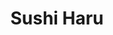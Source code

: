 ---
layout: place
title: "Sushi Haru"
permalink: /missouri/kansas-city/sushi-haru.html
stateAbbr: MO
stateName: Missouri
cityName: Kansas City
seo:
  name: "Sushi Haru"
  type: Restaurant
  links: https://www.sushiharukc.com/#/
description: "Shopping-center sushi joint with a big menu of hand rolls, sashimi, maki & nigiri, plus bento boxes. Sushi Haru serves delicious sushi in Kansas City, Missouri. Try fresh Japanese dishes for a great dining experience. Available for takeout, delivery, lunch, and dinner."
place_id: ChIJwcoaa3zCwIcRHFISp46EU1M
photos:
  - name: >-
      places/ChIJwcoaa3zCwIcRHFISp46EU1M/photos/AeeoHcJFwg3DUMvw2t43RPMHFyMAmGvpCrq9BB2-q9Zsn2Rt9kEMy-w1M6kSmmYs_GfW3vVLqmuUXHxaeFcyZ4w8c_EeMZVxY23k-lAYaaNr4AM3H_fWsCTMetLatizvwYjDsIMNt9Dlxisvn9122c2lpx1RVbPVfqAC3NK0txvweMhe7H9Jra6GklL6x2vEgTQnqWbee4TcdvOxxOCOjxr3m9LIKaii4Yb5q-WMU0BUOosGpNBvVmokKNZSsp7o1mqsHDp1jSJybzCFPJpzM3laXYSoq1XoPDw5GkOBwy1ZcpdaONbi9SM9eKHkSlsL1hAp88_rlYoPEFVhyd1Ex-tay3_Z7kSi89BnlmCAwVNu4S3KDtr8_Z5ygKVjGV3-iOzyJfXXnF7q4MeW-ycuO6hNgG2Z7W9Kg56n0s0yDG74Am1vsw
    widthPx: 3024
    heightPx: 4032
    authorAttributions:
      - displayName: Jose Santiago
        uri: https://maps.google.com/maps/contrib/117623414487358497758
        photoUri: >-
          https://lh3.googleusercontent.com/a-/ALV-UjWdAefXOjrLORq-oFEVqt9cxUCB3iOtNaHDHe2JgVx1dFkxu2Aa=s100-p-k-no-mo
    flagContentUri: >-
      https://www.google.com/local/imagery/report/?cb_client=maps_api_places.places_api&image_key=!1e10!2sCIHM0ogKEICAgIDNmbOWEw&hl=en-US
    googleMapsUri: >-
      https://www.google.com/maps/place//data=!3m4!1e2!3m2!1sCIHM0ogKEICAgIDNmbOWEw!2e10!4m2!3m1!1s0x87c0c27c6b1acac1:0x5353848ea712521c
  - name: >-
      places/ChIJwcoaa3zCwIcRHFISp46EU1M/photos/AeeoHcJQ09lGq93DHAfT6y7QBgBPXrtM9u-MHI4SbcZxpCIQIG06u52BFruVJ_M2Cqug1NwOneP8_djoNH_VmrtX4Wdi12KuRgDFTNk4qpndmyfdekvUlQ7MVZUDSuVHBlxU2dsvfD45kIHGjGg7GxhQH1FTHHytX1AL_WLU0jr-Swp3wnE5U65yE6RhPwmoJrXSNF-CKlsMtCmxmNrMXOWYMPCNJy1pZjGehQGbF2mSV2ihUFmCSTVYYftJQDh0Am8-J93_0-VYtvf3JLDMuipMX8C5Gd640QgAvXDydIGWlFToQqYy9HU-X13LLrsBT3TcjXDuvYrq2_tqNWwC8BK7nymb4kNksdxeAhCzEo-hzTwOTXn4omYD2354lBT-w_RV4YrND3KzKB2s4wzX_PG1VW14UAtFqTIyV71a_uEm7mo
    widthPx: 3983
    heightPx: 2958
    authorAttributions:
      - displayName: Andrew
        uri: https://maps.google.com/maps/contrib/118409074465762247201
        photoUri: >-
          https://lh3.googleusercontent.com/a-/ALV-UjW9Z3PKh86stFOcG9HNkrgJ-99VeXW4SrqI2DxADKo1VyRFiCO8ZQ=s100-p-k-no-mo
    flagContentUri: >-
      https://www.google.com/local/imagery/report/?cb_client=maps_api_places.places_api&image_key=!1e10!2sCIHM0ogKEICAgIDj9tDcdw&hl=en-US
    googleMapsUri: >-
      https://www.google.com/maps/place//data=!3m4!1e2!3m2!1sCIHM0ogKEICAgIDj9tDcdw!2e10!4m2!3m1!1s0x87c0c27c6b1acac1:0x5353848ea712521c
  - name: >-
      places/ChIJwcoaa3zCwIcRHFISp46EU1M/photos/AeeoHcLjmPZYpocf7L_v5xOkh3Z67gvsWTBsNW7HmsqSwuwS2OM5_d-I63y3W77O1jufjoZOT2Jm0SjWIlfwwZa0XdMopI1nN3q6cOdOzAi4TewuTFwGsw0I9Czlc5rkFSufLQs9j4ptroVHJJ7PBQWHqiyFqbZYLX8OR1cKvDHR010N8pHYjitrG4HLzu2J--5pjbHMmFqH147wm5mA2Oh6RTpAObk1UrrFocIoTGpnSsKDIMZUQWKMjBWneJPWwRfGMQQMS7c79JBLu2lGwPkHulSULgiKmquf1zEQzoj12W4xe9kzLabnd0h5h04rGbBMi5IOTqfk6TwKgHoaaJElASjbbEOkMVF5s7hrTuV3omI3R0LPT0aqk6RA4s1x4v5_fSg2HPecIwn1YFEmqxWlI0EprHUUXwsor0IjfjqEKqgDC3w
    widthPx: 3072
    heightPx: 3469
    authorAttributions:
      - displayName: Andrew
        uri: https://maps.google.com/maps/contrib/118409074465762247201
        photoUri: >-
          https://lh3.googleusercontent.com/a-/ALV-UjW9Z3PKh86stFOcG9HNkrgJ-99VeXW4SrqI2DxADKo1VyRFiCO8ZQ=s100-p-k-no-mo
    flagContentUri: >-
      https://www.google.com/local/imagery/report/?cb_client=maps_api_places.places_api&image_key=!1e10!2sCIHM0ogKEICAgIDj9tDctwE&hl=en-US
    googleMapsUri: >-
      https://www.google.com/maps/place//data=!3m4!1e2!3m2!1sCIHM0ogKEICAgIDj9tDctwE!2e10!4m2!3m1!1s0x87c0c27c6b1acac1:0x5353848ea712521c
  - name: >-
      places/ChIJwcoaa3zCwIcRHFISp46EU1M/photos/AeeoHcKjvOL_r6r5ABKm1jswQDMa-1churdTid7hiG_14T9QELlIzDn_Ih47LCG7VYI0bh_gjSWj7t-puLHA82yDjkS2BhOrjXjchNgau_Wl4X9qkWMNqCKZ9ZKGw1SwJQwXSG0Ndadzt7kdGTqPcJ0Ibfya6eBADCcn_0MnNCVJQ3wvxWE8yr_a-XH3ajL0nqw6MqHjpN92LiYtQa11geMV5FwzaarF6TTUNoFKqlSde2UjBgJP1P9iJqaJiCIpXEKQqHs8YrmuC1ubffHaK2PorduOfHm4Ol7Yq1Zvbzrv_SQy2J5v4OxOCZu8qda4pqaBjLKinA4yHbThhhl1VBjucfCcP6lOC5-C6lNnbbbwtZe2D-65pfaXCoYRWGYhYUbhBbqoGHCSQiJ_05XvviH97Xrr3-HhYjswufdYompqORKiYg
    widthPx: 3024
    heightPx: 4032
    authorAttributions:
      - displayName: Jim B
        uri: https://maps.google.com/maps/contrib/118237789055746180476
        photoUri: >-
          https://lh3.googleusercontent.com/a-/ALV-UjXLVlh315ic6RqGbQRmZZLp8fSlcnRyeaJlaJtLvC185gJ6E1pgZg=s100-p-k-no-mo
    flagContentUri: >-
      https://www.google.com/local/imagery/report/?cb_client=maps_api_places.places_api&image_key=!1e10!2sCIHM0ogKEICAgICL7LCuSA&hl=en-US
    googleMapsUri: >-
      https://www.google.com/maps/place//data=!3m4!1e2!3m2!1sCIHM0ogKEICAgICL7LCuSA!2e10!4m2!3m1!1s0x87c0c27c6b1acac1:0x5353848ea712521c
  - name: >-
      places/ChIJwcoaa3zCwIcRHFISp46EU1M/photos/AeeoHcJu4T_DqxthnRxjWOJWDXrWYIQ56osMCMbggaaiR2ryAlHIB-8-1kRGMDNESbUt6vR5htc1cqO0m9nl0VcHAfwBLMGIFuqJRoqlkgFyZkUSrDvqB1hAui-GG4sjGrXesoijkxbq6VSrtfYuQlQlktY13K85CaphgUStTAK-p7400dNqnzL5QoFJhCRzE0xIXNyXjPkGUjSRe7-1YVR5Yd26jQN-H6lLBWn2CEhwm-7z4znYIWVckHuCPVlA8QUHiAvFDIwaBJe1zanY8dnK-aO-fOqUTbJ_gXZGSxy_H6h-gG3rm8IsCkSnV5BAtSXeix5OCMgg8FT2E31L1_hgIMT5-y0x6sSnZvn9qwn7DpvCcIlQpY97ixCL4HolmsLO7w5fG4UVV6mtDUTvhtRM-1aeLQ-02dCyy-GpM8uP19_wxBwy
    widthPx: 3072
    heightPx: 3270
    authorAttributions:
      - displayName: Andrew
        uri: https://maps.google.com/maps/contrib/118409074465762247201
        photoUri: >-
          https://lh3.googleusercontent.com/a-/ALV-UjW9Z3PKh86stFOcG9HNkrgJ-99VeXW4SrqI2DxADKo1VyRFiCO8ZQ=s100-p-k-no-mo
    flagContentUri: >-
      https://www.google.com/local/imagery/report/?cb_client=maps_api_places.places_api&image_key=!1e10!2sCIHM0ogKEICAgIDj9tDclwE&hl=en-US
    googleMapsUri: >-
      https://www.google.com/maps/place//data=!3m4!1e2!3m2!1sCIHM0ogKEICAgIDj9tDclwE!2e10!4m2!3m1!1s0x87c0c27c6b1acac1:0x5353848ea712521c
  - name: >-
      places/ChIJwcoaa3zCwIcRHFISp46EU1M/photos/AeeoHcJIoiU7Dugp7nT9jILNnfuGnhr8uL6NS6PF8edRoF5jTRS4T3CDihxujcZZOL1fEEElKKSRQHmk18iZFbqzEBYokzRyS1IZDgEiBxQVh_45RDJTFRrllMQRk18COjj7y_GabXq981_WUgT8GWcPKmx0U8WuR_AbLOapX-e6fGk3SM6kHtCI8nkoj8mpeM5n4a2zoTBVUkXhAzmvtaawojX6k8L7edyUaBMo280oBoWtB8xqkbDVoNYPCT7uYLuOGeG1tKMKA4JXTtDidwg47BzUDbmXb3Dk73mP4AnURo8J_xq5fNED_kU0frTvRUPvwMx8dQKEg7Qutz1fQHIPSVvFVokJE5W_pervn473RgdubnhAIUd_FmHIxEk8zo4gzQS8F-MbKhmAm4_i0MV4LgIzAEc9RCsp3X-r0u67F7elvHdC
    widthPx: 4032
    heightPx: 3024
    authorAttributions:
      - displayName: Sarah Gonzalez
        uri: https://maps.google.com/maps/contrib/101315465100908224140
        photoUri: >-
          https://lh3.googleusercontent.com/a-/ALV-UjU766LUIkJ3ooFCczXXYywlipV11q1Pg0qk2KuJ5cvVnBOe00cDww=s100-p-k-no-mo
    flagContentUri: >-
      https://www.google.com/local/imagery/report/?cb_client=maps_api_places.places_api&image_key=!1e10!2sCIHM0ogKEICAgICMrM6DlQE&hl=en-US
    googleMapsUri: >-
      https://www.google.com/maps/place//data=!3m4!1e2!3m2!1sCIHM0ogKEICAgICMrM6DlQE!2e10!4m2!3m1!1s0x87c0c27c6b1acac1:0x5353848ea712521c
  - name: >-
      places/ChIJwcoaa3zCwIcRHFISp46EU1M/photos/AeeoHcJvDLfK6Ocb7D4o3D68W0O__RTOB6TAUsZDQ6-pFl4SIZZ90v3lvBDxz5O-PjS6x2TnWFuPEsrgZZ8bFtvH_tYV7SP3-4EhYoOGr0DRe29kmrFryvKt7Qnw4TiIqVFyG58RxUi326FZwRQHk6o2Vfq4DgSmQ_0ZV8j7rgPkKyoAyYdHTJeWNi2cxPNEKzB_FxMGufqiYDCTHo9dcEPQg0sY_3ViyANUlBRuFkWnYkw-kG87_1eqZe1-Uyh__i4QzXqGxSB7pSwKLEyuYMtFYCsjluNtZa7_34VqLlGqqPtWPJvgC-S0OIOrSFY5czk1rLYXnCje1KI8x0TwFaAdPe0YLlr0jLF4h_NCFsx1kAbSX_2PiyXc6L71TwFnRVg_A-q9GliwxGjv5GWj_dBfbmXnJgxW3C-qn_BMHvO_HLWr0Q
    widthPx: 3024
    heightPx: 4032
    authorAttributions:
      - displayName: Jim B
        uri: https://maps.google.com/maps/contrib/118237789055746180476
        photoUri: >-
          https://lh3.googleusercontent.com/a-/ALV-UjXLVlh315ic6RqGbQRmZZLp8fSlcnRyeaJlaJtLvC185gJ6E1pgZg=s100-p-k-no-mo
    flagContentUri: >-
      https://www.google.com/local/imagery/report/?cb_client=maps_api_places.places_api&image_key=!1e10!2sCIHM0ogKEICAgIDniN26DA&hl=en-US
    googleMapsUri: >-
      https://www.google.com/maps/place//data=!3m4!1e2!3m2!1sCIHM0ogKEICAgIDniN26DA!2e10!4m2!3m1!1s0x87c0c27c6b1acac1:0x5353848ea712521c
  - name: >-
      places/ChIJwcoaa3zCwIcRHFISp46EU1M/photos/AeeoHcIpW5XKd3JD6-NQZf66wfKZsQ6gYSxmi7-t2Qoj-hhB-xKmOX8m37qFTK04TSKCXL-s_0cTwv4nCNSJyKJW0hxMZh6j6lfyUlFVSLI234Vs-JJ3ETGm-JFQo2FpKneavqo0vXZklnzVm5YZ-HSYvzzeJLfkIpqDfQwskJ9kvp49aujqyA8CH-a0H5S0fz4qhgYvBUWQAjXqaXyW7kbLyt3FH1T-JajvYY2OvK5gXaAdM2jCwG7nXNMYQNSTahKUXB3tY46wVKG6P0Ymff11-K2v39aPJcIAsFmS93fzBMMyqrJokjIKXL2IOC0DZcUbBvK2Lx3T1SpsJEkrZn2QLm2934WLOT93YhR1diZoXF_Er0lhl-vySIXmC9Td4UzuJB-Ns8LLT8UI2FqMgpHb6WoWcT1QVSHSoRnHOchJ9ovGjF5Y
    widthPx: 4000
    heightPx: 3000
    authorAttributions:
      - displayName: Ash
        uri: https://maps.google.com/maps/contrib/108295997888613664141
        photoUri: >-
          https://lh3.googleusercontent.com/a-/ALV-UjUgwwKRzaKgUmOH3Z-3pPu66_ekoCOWyy8qa8uZvUgA5WPSUT5B=s100-p-k-no-mo
    flagContentUri: >-
      https://www.google.com/local/imagery/report/?cb_client=maps_api_places.places_api&image_key=!1e10!2sCIHM0ogKEICAgICDwqm06gE&hl=en-US
    googleMapsUri: >-
      https://www.google.com/maps/place//data=!3m4!1e2!3m2!1sCIHM0ogKEICAgICDwqm06gE!2e10!4m2!3m1!1s0x87c0c27c6b1acac1:0x5353848ea712521c
  - name: >-
      places/ChIJwcoaa3zCwIcRHFISp46EU1M/photos/AeeoHcLzDHQL0PPFVqA4V1a59l8whv826wlO8KLuygH2AmkcYlJTWGyqnG2f0_IB1h37zmLOCgj5zcqYf3IE8OfKXt5lRgNQ3KQ0dmW7aynAzuuA90ETqTwGImuFiCxu4IC8nkYCCZLl3ZDLmy20bT4McNuxGD9ARJPvjDJMuLZFw8001qxUeO7n0Gj9yCPfbxksar9pgjPJ01WNQYyj9af7ISoSOryXAfnKclgOvdSD_Kjn5Qi47MxySuzjxUyUfGngm8NKHgItVqVveS2KajuP5NwhtnmWdVCwF9xRzZPhi39y_WD3jPjT0NyW7a50GZMVsHxNOmCgigez1e93Xrj2DeIUjaOflZWpZp1MLB0Ga7Dpp5SNc5fZRyNMraTZCqrTwxK2CO8NUdDVEvcnFekcxGaRSrF88YfFJkitKmsBrvRdqEM
    widthPx: 3024
    heightPx: 4032
    authorAttributions:
      - displayName: Troy Roth
        uri: https://maps.google.com/maps/contrib/109157248799745261664
        photoUri: >-
          https://lh3.googleusercontent.com/a-/ALV-UjU2X4GA7LHNgpqW-MXiO5OHLPlTij9ZQ22sab83Akma3Fvxz7xM=s100-p-k-no-mo
    flagContentUri: >-
      https://www.google.com/local/imagery/report/?cb_client=maps_api_places.places_api&image_key=!1e10!2sCIHM0ogKEICAgICro5-2mAE&hl=en-US
    googleMapsUri: >-
      https://www.google.com/maps/place//data=!3m4!1e2!3m2!1sCIHM0ogKEICAgICro5-2mAE!2e10!4m2!3m1!1s0x87c0c27c6b1acac1:0x5353848ea712521c
  - name: >-
      places/ChIJwcoaa3zCwIcRHFISp46EU1M/photos/AeeoHcKup5QJ_qGot0rubhLy5w4ITPmu2oxZM415hNalYNY9R0Cxlx0OwFyZx4Y9hxAsmFAnNKiQLoVEVA0CEIW9SfZ2XXx3PNQMfevy4JmvpCPWOvfSfpV1vZoM1VvvfzfVsOuyG4uDPImny94rqYeG_bboZf6kmozOGvJHRSePG8BUQ6fQMU4jNT7dpBLn4kXHeQk-YazIPx4USCFXX3yHKXhUQJnTitop9aQGD2lPAkzER3dBN3xTxChhv_FqZhvCCk4SRyuGaRWFirgXwJKOwz_v0nwhrIwm6-FdMtaxOootztmarprTIRcGn8-dPwsCswEjcucQrD9d8YRQT0Qm628ueJfTo-xRlZsN4et7Rl3Q_3qCf54XhhLEJdNLLQXQa7NxFTAmadUxdEU5Q5WAeCARm4cdwtDy7wYo1CK2zHetJJvN
    widthPx: 3024
    heightPx: 4032
    authorAttributions:
      - displayName: A-Team Travels
        uri: https://maps.google.com/maps/contrib/113385544836519227615
        photoUri: >-
          https://lh3.googleusercontent.com/a-/ALV-UjVOxiIE87t5ElQdhneCclcD427msd_BVUR6rRp-5TJJMtmabkICmA=s100-p-k-no-mo
    flagContentUri: >-
      https://www.google.com/local/imagery/report/?cb_client=maps_api_places.places_api&image_key=!1e10!2sCIHM0ogKEICAgICJs8KWqQE&hl=en-US
    googleMapsUri: >-
      https://www.google.com/maps/place//data=!3m4!1e2!3m2!1sCIHM0ogKEICAgICJs8KWqQE!2e10!4m2!3m1!1s0x87c0c27c6b1acac1:0x5353848ea712521c
address: 13133 State Line Rd, Kansas City, MO 64145, USA
street: 13133 State Line Rd
city: Kansas City
state: MO
zip: '64145'
country: USA
neighborhood: Martin City
latitude: '38.890091'
longitude: '-94.606113'
accessibility_options:
  wheelchairAccessibleParking: true
  wheelchairAccessibleEntrance: true
  wheelchairAccessibleRestroom: true
  wheelchairAccessibleSeating: true
business_status: OPERATIONAL
name: Sushi Haru
google_maps_links:
  directionsUri: >-
    https://www.google.com/maps/dir//''/data=!4m7!4m6!1m1!4e2!1m2!1m1!1s0x87c0c27c6b1acac1:0x5353848ea712521c!3e0
  placeUri: https://maps.google.com/?cid=6004288476438221340
  writeAReviewUri: >-
    https://www.google.com/maps/place//data=!4m3!3m2!1s0x87c0c27c6b1acac1:0x5353848ea712521c!12e1
  reviewsUri: >-
    https://www.google.com/maps/place//data=!4m4!3m3!1s0x87c0c27c6b1acac1:0x5353848ea712521c!9m1!1b1
  photosUri: >-
    https://www.google.com/maps/place//data=!4m3!3m2!1s0x87c0c27c6b1acac1:0x5353848ea712521c!10e5
primary_type: Sushi Restaurant
opening_hours:
  regular: null
  current: null
secondary_opening_hours:
  regular:
    weekdayDescriptions: null
    type: null
  current:
    weekdayDescriptions: null
    type: null
phone: (816) 942-1333
price_level: PRICE_LEVEL_MODERATE
price_range: $20 &ndash; $30
rating: '4.6'
rating_count: 606
website: https://www.sushiharukc.com/#/
reviews:
  - name: >-
      places/ChIJwcoaa3zCwIcRHFISp46EU1M/reviews/ChZDSUhNMG9nS0VJQ0FnSUNYNGJuTEd3EAE
    relativePublishTimeDescription: 5 months ago
    rating: 5
    text:
      text: >-
        This was my second visit, and I noticed some changes in the ambiance
        since my last trip in 2018. The Japanese floor tables (chabudai) have
        been replaced by traditional tables.


        The staff was friendly, and our group of five received our orders in
        just 5-10 minutes. I tried the Chicken Teriyaki and KC Strip steak combo
        lunch plate, which came with clear soup and salad first, followed by the
        combo.


        The plate was a perfect balance of greens, rice, and protein, and I
        loved it. My friends enjoyed their sushi and rolls as well. We visited
        quite late for lunch, so the place wasn’t busy at all.
      languageCode: en
    originalText:
      text: >-
        This was my second visit, and I noticed some changes in the ambiance
        since my last trip in 2018. The Japanese floor tables (chabudai) have
        been replaced by traditional tables.


        The staff was friendly, and our group of five received our orders in
        just 5-10 minutes. I tried the Chicken Teriyaki and KC Strip steak combo
        lunch plate, which came with clear soup and salad first, followed by the
        combo.


        The plate was a perfect balance of greens, rice, and protein, and I
        loved it. My friends enjoyed their sushi and rolls as well. We visited
        quite late for lunch, so the place wasn’t busy at all.
      languageCode: en
    authorAttribution:
      displayName: Sathish Nagabooshanam
      uri: https://www.google.com/maps/contrib/110943112224534832202/reviews
      photoUri: >-
        https://lh3.googleusercontent.com/a-/ALV-UjUFqwxGU_gbV_HyVZ4GOB_-e3_d4BnY0QpK5wwLd5E_O3wU7BkK=s128-c0x00000000-cc-rp-mo-ba4
    publishTime: '2024-10-17T13:31:39.695628Z'
    flagContentUri: >-
      https://www.google.com/local/review/rap/report?postId=ChZDSUhNMG9nS0VJQ0FnSUNYNGJuTEd3EAE&d=17924085&t=1
    googleMapsUri: >-
      https://www.google.com/maps/reviews/data=!4m6!14m5!1m4!2m3!1sChZDSUhNMG9nS0VJQ0FnSUNYNGJuTEd3EAE!2m1!1s0x87c0c27c6b1acac1:0x5353848ea712521c
  - name: >-
      places/ChIJwcoaa3zCwIcRHFISp46EU1M/reviews/ChZDSUhNMG9nS0VJQ0FnSURYeXVEalBREAE
    relativePublishTimeDescription: 5 months ago
    rating: 5
    text:
      text: >-
        The food and service at the restaurant was exceptional. Our waitress was
        incredibly friendly and efficient, and the food arrived fast and was
        delicious. The presentation was visually appealing and looked fantastic.
        The restaurant was elegantly furnished and was not very loud. Overall,
        it’s easily one of the best sushi places in the area.
      languageCode: en
    originalText:
      text: >-
        The food and service at the restaurant was exceptional. Our waitress was
        incredibly friendly and efficient, and the food arrived fast and was
        delicious. The presentation was visually appealing and looked fantastic.
        The restaurant was elegantly furnished and was not very loud. Overall,
        it’s easily one of the best sushi places in the area.
      languageCode: en
    authorAttribution:
      displayName: David Grandcolas
      uri: https://www.google.com/maps/contrib/114914470353703265901/reviews
      photoUri: >-
        https://lh3.googleusercontent.com/a-/ALV-UjWA96luGhajFthBkJ2yUPGZXkoHS2YdaY7ZSTwKx9WQyct60mLM=s128-c0x00000000-cc-rp-mo-ba3
    publishTime: '2024-10-26T00:51:30.013506Z'
    flagContentUri: >-
      https://www.google.com/local/review/rap/report?postId=ChZDSUhNMG9nS0VJQ0FnSURYeXVEalBREAE&d=17924085&t=1
    googleMapsUri: >-
      https://www.google.com/maps/reviews/data=!4m6!14m5!1m4!2m3!1sChZDSUhNMG9nS0VJQ0FnSURYeXVEalBREAE!2m1!1s0x87c0c27c6b1acac1:0x5353848ea712521c
  - name: >-
      places/ChIJwcoaa3zCwIcRHFISp46EU1M/reviews/ChZDSUhNMG9nS0VJQ0FnSURqOXREY1p3EAE
    relativePublishTimeDescription: 11 months ago
    rating: 5
    text:
      text: >-
        We had a great experience from start to finish. The interior of the
        restaurant was warm and inviting. The staff was friendly, helpful and
        attentive. The robust menu had something for everyone. We enjoyed a
        variety of sushi rolls which were all fresh, creative and delicious.
      languageCode: en
    originalText:
      text: >-
        We had a great experience from start to finish. The interior of the
        restaurant was warm and inviting. The staff was friendly, helpful and
        attentive. The robust menu had something for everyone. We enjoyed a
        variety of sushi rolls which were all fresh, creative and delicious.
      languageCode: en
    authorAttribution:
      displayName: Andrew
      uri: https://www.google.com/maps/contrib/118409074465762247201/reviews
      photoUri: >-
        https://lh3.googleusercontent.com/a-/ALV-UjW9Z3PKh86stFOcG9HNkrgJ-99VeXW4SrqI2DxADKo1VyRFiCO8ZQ=s128-c0x00000000-cc-rp-mo-ba8
    publishTime: '2024-05-03T02:25:34.553358Z'
    flagContentUri: >-
      https://www.google.com/local/review/rap/report?postId=ChZDSUhNMG9nS0VJQ0FnSURqOXREY1p3EAE&d=17924085&t=1
    googleMapsUri: >-
      https://www.google.com/maps/reviews/data=!4m6!14m5!1m4!2m3!1sChZDSUhNMG9nS0VJQ0FnSURqOXREY1p3EAE!2m1!1s0x87c0c27c6b1acac1:0x5353848ea712521c
  - name: >-
      places/ChIJwcoaa3zCwIcRHFISp46EU1M/reviews/ChZDSUhNMG9nS0VJQ0FnSUNybzUtMktBEAE
    relativePublishTimeDescription: 9 months ago
    rating: 5
    text:
      text: >-
        This small hole in the wall probably has some of the best sushi on state
        line. The service was outstanding as we were greeted and seated almost
        immediately with a big friendly smile. The restaurant itself was very
        clean and orderly. I got some salmon Nigiri, miso soup and sea food
        tempura combination. My partner got the rainbow roll and a variety roll.
        The fish tasted fresh, the tempura was extra crispy and our edamame was
        seasoned to perfection. It was very nice to have multiple other options
        incase you want something other than sushi. Overall this experience is
        well worth the price you get!
      languageCode: en
    originalText:
      text: >-
        This small hole in the wall probably has some of the best sushi on state
        line. The service was outstanding as we were greeted and seated almost
        immediately with a big friendly smile. The restaurant itself was very
        clean and orderly. I got some salmon Nigiri, miso soup and sea food
        tempura combination. My partner got the rainbow roll and a variety roll.
        The fish tasted fresh, the tempura was extra crispy and our edamame was
        seasoned to perfection. It was very nice to have multiple other options
        incase you want something other than sushi. Overall this experience is
        well worth the price you get!
      languageCode: en
    authorAttribution:
      displayName: Troy Roth
      uri: https://www.google.com/maps/contrib/109157248799745261664/reviews
      photoUri: >-
        https://lh3.googleusercontent.com/a-/ALV-UjU2X4GA7LHNgpqW-MXiO5OHLPlTij9ZQ22sab83Akma3Fvxz7xM=s128-c0x00000000-cc-rp-mo-ba4
    publishTime: '2024-07-10T21:28:15.451064Z'
    flagContentUri: >-
      https://www.google.com/local/review/rap/report?postId=ChZDSUhNMG9nS0VJQ0FnSUNybzUtMktBEAE&d=17924085&t=1
    googleMapsUri: >-
      https://www.google.com/maps/reviews/data=!4m6!14m5!1m4!2m3!1sChZDSUhNMG9nS0VJQ0FnSUNybzUtMktBEAE!2m1!1s0x87c0c27c6b1acac1:0x5353848ea712521c
  - name: >-
      places/ChIJwcoaa3zCwIcRHFISp46EU1M/reviews/ChdDSUhNMG9nS0VJQ0FnSURSc2IzVW9nRRAB
    relativePublishTimeDescription: 6 months ago
    rating: 5
    text:
      text: >-
        4/26/2023 was my first visit to Sushi Haru. My first thoughts when
        walking in were, wow this place looks nice, clean, and well decorated.
        The place was larger than I thought with table choices for 2, 4, 6, or
        extra large booths that might seat 8 people.

        The crab Rangoon appetizer was perfect and the 6 crab Rangoon were at
        least 60% larger than I am used to seeing. Our Sushi rolls arrived about
        the same time we finished the appetizer. The rolls were excellent. I was
        surprised that they were warm and lightly fried with a delicate crisp
        crust on the out side. The texture and flavor were both perfect. I will
        be back for more very soon. I want to try all of the many roll options
        that they offer. In my opinion, the prices were very reasonable and a
        little cheaper than another place where I had Sushi a few days before I
        dined here.

        Check out their menu. They have a lot of dishes, huge Sushi roll
        selection, and group options.
      languageCode: en
    originalText:
      text: >-
        4/26/2023 was my first visit to Sushi Haru. My first thoughts when
        walking in were, wow this place looks nice, clean, and well decorated.
        The place was larger than I thought with table choices for 2, 4, 6, or
        extra large booths that might seat 8 people.

        The crab Rangoon appetizer was perfect and the 6 crab Rangoon were at
        least 60% larger than I am used to seeing. Our Sushi rolls arrived about
        the same time we finished the appetizer. The rolls were excellent. I was
        surprised that they were warm and lightly fried with a delicate crisp
        crust on the out side. The texture and flavor were both perfect. I will
        be back for more very soon. I want to try all of the many roll options
        that they offer. In my opinion, the prices were very reasonable and a
        little cheaper than another place where I had Sushi a few days before I
        dined here.

        Check out their menu. They have a lot of dishes, huge Sushi roll
        selection, and group options.
      languageCode: en
    authorAttribution:
      displayName: Jim B
      uri: https://www.google.com/maps/contrib/118237789055746180476/reviews
      photoUri: >-
        https://lh3.googleusercontent.com/a-/ALV-UjXLVlh315ic6RqGbQRmZZLp8fSlcnRyeaJlaJtLvC185gJ6E1pgZg=s128-c0x00000000-cc-rp-mo-ba5
    publishTime: '2024-10-02T13:46:24.409731Z'
    flagContentUri: >-
      https://www.google.com/local/review/rap/report?postId=ChdDSUhNMG9nS0VJQ0FnSURSc2IzVW9nRRAB&d=17924085&t=1
    googleMapsUri: >-
      https://www.google.com/maps/reviews/data=!4m6!14m5!1m4!2m3!1sChdDSUhNMG9nS0VJQ0FnSURSc2IzVW9nRRAB!2m1!1s0x87c0c27c6b1acac1:0x5353848ea712521c
parking_options:
  freeParkingLot: true
  freeStreetParking: true
  valetParking: false
payment_options:
  acceptsCreditCards: true
  acceptsDebitCards: true
  acceptsCashOnly: false
  acceptsNfc: true
allow_dogs: null
curbside_pickup: null
delivery: true
dine_in: true
good_for_children: true
good_for_groups: true
good_for_sports: true
live_music: false
menu_for_children: true
outdoor_seating: false
reservable: true
restroom: true
serves_beer: true
serves_breakfast: false
serves_brunch: false
serves_cocktails: true
serves_coffee: null
serves_dinner: true
serves_dessert: true
serves_lunch: true
serves_vegetarian_food: true
serves_wine: true
takeout: true
summary: >-
  Shopping-center sushi joint with a big menu of hand rolls, sashimi, maki &
  nigiri, plus bento boxes.

---